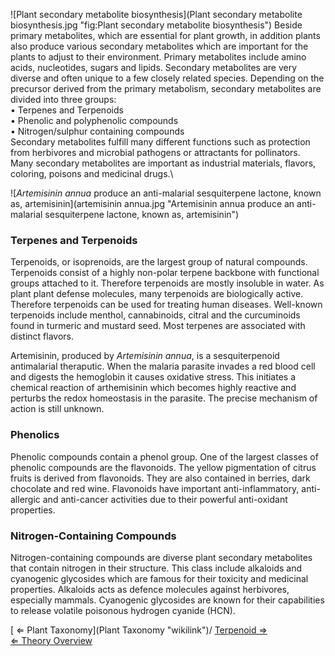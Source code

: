 ![Plant secondary metabolite
biosynthesis](Plant secondary metabolite biosynthesis.jpg "fig:Plant secondary metabolite biosynthesis")
Beside primary metabolites, which are essential for plant growth, in
addition plants also produce various secondary metabolites which are
important for the plants to adjust to their environment. Primary
metabolites include amino acids, nucleotides, sugars and lipids.
Secondary metabolites are very diverse and often unique to a few closely
related species. Depending on the precursor derived from the primary
metabolism, secondary metabolites are divided into three groups:\
• Terpenes and Terpenoids\
• Phenolic and polyphenolic compounds\
• Nitrogen/sulphur containing compounds\
 Secondary metabolites fulfill many different functions such as
protection from herbivores and microbial pathogens or attractants for
pollinators. Many secondary metabolites are important as industrial
materials, flavors, coloring, poisons and medicinal drugs.\

![*Artemisinin annua* produce an anti-malarial sesquiterpene lactone,
known as,
artemisinin](artemisinin annua.jpg "Artemisinin annua produce an anti-malarial sesquiterpene lactone, known as, artemisinin")

### Terpenes and Terpenoids

Terpenoids, or isoprenoids, are the largest group of natural compounds.
Terpenoids consist of a highly non-polar terpene backbone with
functional groups attached to it. Therefore terpenoids are mostly
insoluble in water. As plant plant defense molecules, many terpenoids
are biologically active. Therefore terpenoids can be used for treating
human diseases. Well-known terpenoids include menthol, cannabinoids,
citral and the curcuminoids found in turmeric and mustard seed. Most
terpenes are associated with distinct flavors.

Artemisinin, produced by *Artemisinin annua*, is a sesquiterpenoid
antimalarial theraputic. When the malaria parasite invades a red blood
cell and digests the hemoglobin it causes oxidative stress. This
initiates a chemical reaction of arthemisinin which becomes highly
reactive and perturbs the redox homeostasis in the parasite. The precise
mechanism of action is still unknown.

### Phenolics

Phenolic compounds contain a phenol group. One of the largest classes of
phenolic compounds are the flavonoids. The yellow pigmentation of citrus
fruits is derived from flavonoids. They are also contained in berries,
dark chocolate and red wine. Flavonoids have important
anti-inflammatory, anti-allergic and anti-cancer activities due to their
powerful anti-oxidant properties.

### Nitrogen-Containing Compounds

Nitrogen-containing compounds are diverse plant secondary metabolites
that contain nitrogen in their structure. This class include alkaloids
and cyanogenic glycosides which are famous for their toxicity and
medicinal properties. Alkaloids acts as defence molecules against
herbivores, especially mammals. Cyanogenic glycosides are known for
their capabilities to release volatile poisonous hydrogen cyanide (HCN).

[ ⇐ Plant Taxonomy](Plant Taxonomy "wikilink")/ [ Terpenoid
⇒](Terpenoid "wikilink")\
[ ⇐ Theory Overview](PlantLab "wikilink")

